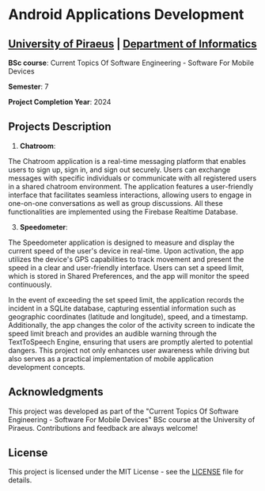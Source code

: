 # Android Applications Development

## [University of Piraeus](https://www.unipi.gr/en/home/) | [Department of Informatics](https://cs.unipi.gr/en/)
**BSc course**: Current Topics Of Software Engineering - Software For Mobile Devices

**Semester**: 7

**Project Completion Year**: 2024

## Projects Description
1. **Chatroom**:

The Chatroom application is a real-time messaging platform that enables users to sign up, sign in, and sign out securely. Users can exchange messages with specific individuals or communicate with all registered users in a shared chatroom environment. The application features a user-friendly interface that facilitates seamless interactions, allowing users to engage in one-on-one conversations as well as group discussions. All these functionalities are implemented using the Firebase Realtime Database.

3. **Speedometer**:

The Speedometer application is designed to measure and display the current speed of the user's device in real-time. Upon activation, the app utilizes the device's GPS capabilities to track movement and present the speed in a clear and user-friendly interface. Users can set a speed limit, which is stored in Shared Preferences, and the app will monitor the speed continuously. 

In the event of exceeding the set speed limit, the application records the incident in a SQLite database, capturing essential information such as geographic coordinates (latitude and longitude), speed, and a timestamp. Additionally, the app changes the color of the activity screen to indicate the speed limit breach and provides an audible warning through the TextToSpeech Engine, ensuring that users are promptly alerted to potential dangers. This project not only enhances user awareness while driving but also serves as a practical implementation of mobile application development concepts.

## Acknowledgments
This project was developed as part of the "Current Topics Of Software Engineering - Software For Mobile Devices" BSc course at the University of Piraeus. Contributions and feedback are always welcome!

## License
This project is licensed under the MIT License - see the [LICENSE](LICENSE) file for details.
